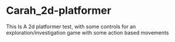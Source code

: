 # Carah_2d-platformer
 This Is A 2d platformer test, with some controls for an exploration/investigation game with some action based movements
